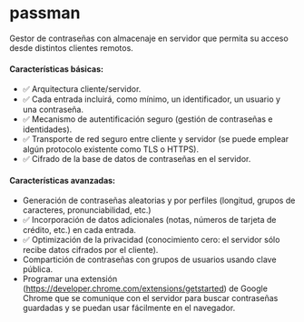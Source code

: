 # passman
Gestor de contraseñas con almacenaje en servidor que permita su acceso desde distintos clientes remotos.

#### Características básicas:
- ✅ Arquitectura cliente/servidor.
- ✅ Cada entrada incluirá, como mínimo, un identificador, un usuario y una contraseña.
- ✅ Mecanismo de autentificación seguro (gestión de contraseñas e identidades).
- ✅ Transporte de red seguro entre cliente y servidor (se puede emplear algún protocolo existente
como TLS o HTTPS).
- ✅ Cifrado de la base de datos de contraseñas en el servidor.

#### Características avanzadas:
- Generación de contraseñas aleatorias y por perfiles (longitud, grupos de caracteres, pronunciabilidad, etc.)
- ✅ Incorporación de datos adicionales (notas, números de tarjeta de crédito, etc.) en cada entrada.
- ✅ Optimización de la privacidad (conocimiento cero: el servidor sólo recibe datos cifrados por el cliente).
- Compartición de contraseñas con grupos de usuarios usando clave pública.
- Programar una extensión (https://developer.chrome.com/extensions/getstarted) de Google Chrome que se comunique con el servidor para buscar contraseñas guardadas y se puedan
usar fácilmente en el navegador.
